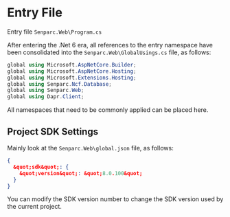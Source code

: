 # Entry File

Entry file `Senparc.Web\Program.cs`

After entering the .Net 6 era, all references to the entry namespace have been consolidated into the `Senparc.Web\GlobalUsings.cs` file, as follows:

```csharp
global using Microsoft.AspNetCore.Builder;
global using Microsoft.AspNetCore.Hosting;
global using Microsoft.Extensions.Hosting;
global using Senparc.Ncf.Database;
global using Senparc.Web;
global using Dapr.Client;
```

All namespaces that need to be commonly applied can be placed here.

## Project SDK Settings

Mainly look at the `Senparc.Web\global.json` file, as follows:

```json
{
  &quot;sdk&quot;: {
    &quot;version&quot;: &quot;8.0.100&quot;
  }
}
```

You can modify the SDK version number to change the SDK version used by the current project.
